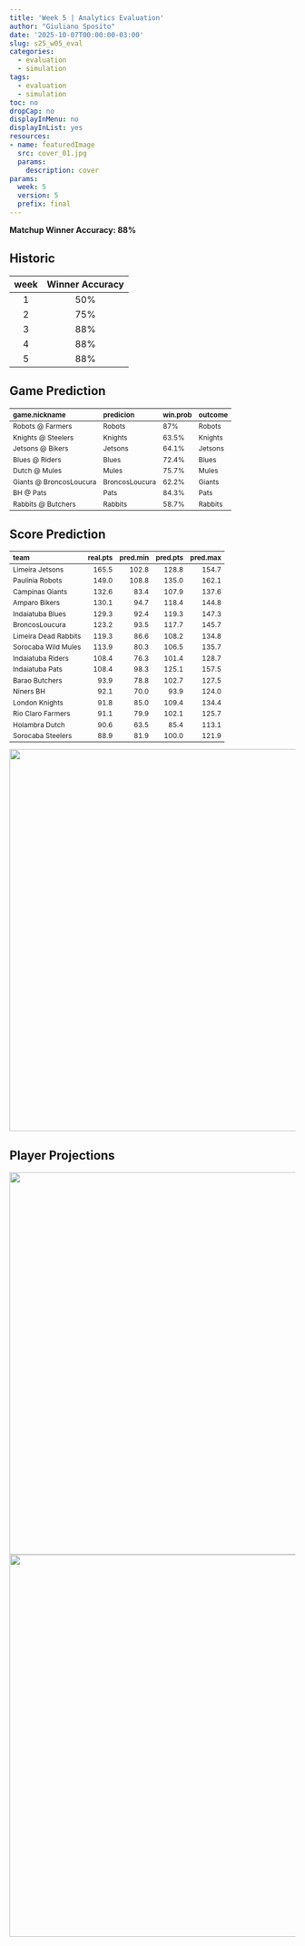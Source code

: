 ```yaml
---
title: 'Week 5 | Analytics Evaluation'
author: "Giuliano Sposito"
date: '2025-10-07T00:00:00-03:00'
slug: s25_w05_eval
categories:
  - evaluation
  - simulation
tags:
  - evaluation
  - simulation
toc: no
dropCap: no
displayInMenu: no
displayInList: yes
resources:
- name: featuredImage
  src: cover_01.jpg
  params:
    description: cover
params:
  week: 5
  version: 5
  prefix: final
---
```

<script src="{{< blogdown/postref >}}index_files/kePrint/kePrint.js"></script>
<link href="{{< blogdown/postref >}}index_files/lightable/lightable.css" rel="stylesheet" />
<script src="{{< blogdown/postref >}}index_files/kePrint/kePrint.js"></script>
<link href="{{< blogdown/postref >}}index_files/lightable/lightable.css" rel="stylesheet" />

**Matchup Winner Accuracy: 88%**

<!--more-->

## Historic

| week | Winner Accuracy |
|:----:|:---------------:|
| 1    |       50%       |
| 2    |       75%       |
| 3    |       88%       |
| 4    |       88%       |
| 5    |       88%       |







## Game Prediction

<table class="table" style="font-size: 12px; margin-left: auto; margin-right: auto;">
 <thead>
  <tr>
   <th style="text-align:left;"> game.nickname </th>
   <th style="text-align:left;"> predicion </th>
   <th style="text-align:left;"> win.prob </th>
   <th style="text-align:left;"> outcome </th>
  </tr>
 </thead>
<tbody>
  <tr>
   <td style="text-align:left;"> Robots @ Farmers </td>
   <td style="text-align:left;"> Robots </td>
   <td style="text-align:left;"> 87% </td>
   <td style="text-align:left;"> Robots </td>
  </tr>
  <tr>
   <td style="text-align:left;"> Knights @ Steelers </td>
   <td style="text-align:left;"> Knights </td>
   <td style="text-align:left;"> 63.5% </td>
   <td style="text-align:left;"> Knights </td>
  </tr>
  <tr>
   <td style="text-align:left;"> Jetsons @ Bikers </td>
   <td style="text-align:left;"> Jetsons </td>
   <td style="text-align:left;"> 64.1% </td>
   <td style="text-align:left;"> Jetsons </td>
  </tr>
  <tr>
   <td style="text-align:left;"> Blues @ Riders </td>
   <td style="text-align:left;"> Blues </td>
   <td style="text-align:left;"> 72.4% </td>
   <td style="text-align:left;"> Blues </td>
  </tr>
  <tr>
   <td style="text-align:left;"> Dutch @ Mules </td>
   <td style="text-align:left;"> Mules </td>
   <td style="text-align:left;"> 75.7% </td>
   <td style="text-align:left;"> Mules </td>
  </tr>
  <tr>
   <td style="text-align:left;"> Giants @ BroncosLoucura </td>
   <td style="text-align:left;"> BroncosLoucura </td>
   <td style="text-align:left;"> 62.2% </td>
   <td style="text-align:left;"> Giants </td>
  </tr>
  <tr>
   <td style="text-align:left;"> BH @ Pats </td>
   <td style="text-align:left;"> Pats </td>
   <td style="text-align:left;"> 84.3% </td>
   <td style="text-align:left;"> Pats </td>
  </tr>
  <tr>
   <td style="text-align:left;"> Rabbits @ Butchers </td>
   <td style="text-align:left;"> Rabbits </td>
   <td style="text-align:left;"> 58.7% </td>
   <td style="text-align:left;"> Rabbits </td>
  </tr>
</tbody>
</table>


## Score Prediction

<table class="table" style="font-size: 12px; margin-left: auto; margin-right: auto;">
 <thead>
  <tr>
   <th style="text-align:left;"> team </th>
   <th style="text-align:right;"> real.pts </th>
   <th style="text-align:right;"> pred.min </th>
   <th style="text-align:right;"> pred.pts </th>
   <th style="text-align:right;"> pred.max </th>
  </tr>
 </thead>
<tbody>
  <tr>
   <td style="text-align:left;"> Limeira Jetsons </td>
   <td style="text-align:right;"> 165.5 </td>
   <td style="text-align:right;"> 102.8 </td>
   <td style="text-align:right;"> 128.8 </td>
   <td style="text-align:right;"> 154.7 </td>
  </tr>
  <tr>
   <td style="text-align:left;"> Paulinia Robots </td>
   <td style="text-align:right;"> 149.0 </td>
   <td style="text-align:right;"> 108.8 </td>
   <td style="text-align:right;"> 135.0 </td>
   <td style="text-align:right;"> 162.1 </td>
  </tr>
  <tr>
   <td style="text-align:left;"> Campinas Giants </td>
   <td style="text-align:right;"> 132.6 </td>
   <td style="text-align:right;"> 83.4 </td>
   <td style="text-align:right;"> 107.9 </td>
   <td style="text-align:right;"> 137.6 </td>
  </tr>
  <tr>
   <td style="text-align:left;"> Amparo Bikers </td>
   <td style="text-align:right;"> 130.1 </td>
   <td style="text-align:right;"> 94.7 </td>
   <td style="text-align:right;"> 118.4 </td>
   <td style="text-align:right;"> 144.8 </td>
  </tr>
  <tr>
   <td style="text-align:left;"> Indaiatuba Blues </td>
   <td style="text-align:right;"> 129.3 </td>
   <td style="text-align:right;"> 92.4 </td>
   <td style="text-align:right;"> 119.3 </td>
   <td style="text-align:right;"> 147.3 </td>
  </tr>
  <tr>
   <td style="text-align:left;"> BroncosLoucura </td>
   <td style="text-align:right;"> 123.2 </td>
   <td style="text-align:right;"> 93.5 </td>
   <td style="text-align:right;"> 117.7 </td>
   <td style="text-align:right;"> 145.7 </td>
  </tr>
  <tr>
   <td style="text-align:left;"> Limeira Dead Rabbits </td>
   <td style="text-align:right;"> 119.3 </td>
   <td style="text-align:right;"> 86.6 </td>
   <td style="text-align:right;"> 108.2 </td>
   <td style="text-align:right;"> 134.8 </td>
  </tr>
  <tr>
   <td style="text-align:left;"> Sorocaba Wild Mules </td>
   <td style="text-align:right;"> 113.9 </td>
   <td style="text-align:right;"> 80.3 </td>
   <td style="text-align:right;"> 106.5 </td>
   <td style="text-align:right;"> 135.7 </td>
  </tr>
  <tr>
   <td style="text-align:left;"> Indaiatuba Riders </td>
   <td style="text-align:right;"> 108.4 </td>
   <td style="text-align:right;"> 76.3 </td>
   <td style="text-align:right;"> 101.4 </td>
   <td style="text-align:right;"> 128.7 </td>
  </tr>
  <tr>
   <td style="text-align:left;"> Indaiatuba Pats </td>
   <td style="text-align:right;"> 108.4 </td>
   <td style="text-align:right;"> 98.3 </td>
   <td style="text-align:right;"> 125.1 </td>
   <td style="text-align:right;"> 157.5 </td>
  </tr>
  <tr>
   <td style="text-align:left;"> Barao Butchers </td>
   <td style="text-align:right;"> 93.9 </td>
   <td style="text-align:right;"> 78.8 </td>
   <td style="text-align:right;"> 102.7 </td>
   <td style="text-align:right;"> 127.5 </td>
  </tr>
  <tr>
   <td style="text-align:left;"> Niners BH </td>
   <td style="text-align:right;"> 92.1 </td>
   <td style="text-align:right;"> 70.0 </td>
   <td style="text-align:right;"> 93.9 </td>
   <td style="text-align:right;"> 124.0 </td>
  </tr>
  <tr>
   <td style="text-align:left;"> London Knights </td>
   <td style="text-align:right;"> 91.8 </td>
   <td style="text-align:right;"> 85.0 </td>
   <td style="text-align:right;"> 109.4 </td>
   <td style="text-align:right;"> 134.4 </td>
  </tr>
  <tr>
   <td style="text-align:left;"> Rio Claro Farmers </td>
   <td style="text-align:right;"> 91.1 </td>
   <td style="text-align:right;"> 79.9 </td>
   <td style="text-align:right;"> 102.1 </td>
   <td style="text-align:right;"> 125.7 </td>
  </tr>
  <tr>
   <td style="text-align:left;"> Holambra Dutch </td>
   <td style="text-align:right;"> 90.6 </td>
   <td style="text-align:right;"> 63.5 </td>
   <td style="text-align:right;"> 85.4 </td>
   <td style="text-align:right;"> 113.1 </td>
  </tr>
  <tr>
   <td style="text-align:left;"> Sorocaba Steelers </td>
   <td style="text-align:right;"> 88.9 </td>
   <td style="text-align:right;"> 81.9 </td>
   <td style="text-align:right;"> 100.0 </td>
   <td style="text-align:right;"> 121.9 </td>
  </tr>
</tbody>
</table>


<img src="{{< blogdown/postref >}}index_files/figure-html/scoreChart-1.png" width="672" />

## Player Projections

<img src="{{< blogdown/postref >}}index_files/figure-html/pointsProj-1.png" width="672" />

<img src="{{< blogdown/postref >}}index_files/figure-html/projErrors-1.png" width="672" />

